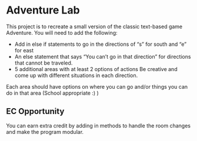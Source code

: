 # Adventure Lab

This project is to recreate a small version of the classic text-based game Adventure.  You will need to add the following:

- Add in else if statements to go in the directions of “s” for south and “e” for east
- An else statement that says “You can’t go in that direction” for directions that cannot be traveled.
- 5 additional areas with at least 2 options of actions
Be creative and come up with different situations in each direction.

Each area should have options on where you can go and/or things you can do in that area (School appropriate :) )

## EC Opportunity
You can earn extra credit by adding in methods to handle the room changes and make the program modular.

